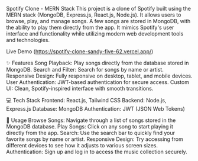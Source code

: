Spotify Clone - MERN Stack
This project is a clone of Spotify built using the MERN stack (MongoDB, Express.js, React.js, Node.js). It allows users to browse, play, and manage songs. A few songs are stored in MongoDB, with the ability to play them directly from the app. It mimics Spotify's user interface and functionality while utilizing modern web development tools and technologies.

Live Demo (https://spotify-clone-sandy-five-62.vercel.app/)

✨ Features
Song Playback: Play songs directly from the database stored in MongoDB.
Search and Filter: Search for songs by name or artist.
Responsive Design: Fully responsive on desktop, tablet, and mobile devices.
User Authentication: JWT-based authentication for secure access.
Custom UI: Clean, Spotify-inspired interface with smooth transitions.

💻 Tech Stack
Frontend: React.js, Tailwind CSS
Backend: Node.js, Express.js
Database: MongoDB
Authentication: JWT (JSON Web Tokens)

📖 Usage
Browse Songs: Navigate through a list of songs stored in the MongoDB database.
Play Songs: Click on any song to start playing it directly from the app.
Search: Use the search bar to quickly find your favorite songs by name or artist.
Responsive Design: Try accessing from different devices to see how it adjusts to various screen sizes.
Authentication: Sign up and log in to access the music collection securely.
